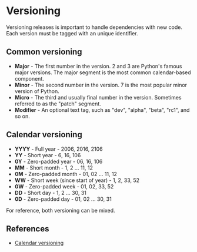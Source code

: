 # Versioning

Versioning releases is important to handle dependencies with new code. Each
version must be tagged with an unique identifier.

## Common versioning

- **Major** - The first number in the version. 2 and 3 are Python's famous major
  versions. The major segment is the most common calendar-based component.
- **Minor** - The second number in the version. 7 is the most popular minor
  version of Python.
- **Micro** - The third and usually final number in the version. Sometimes
  referred to as the "patch" segment.
- **Modifier** - An optional text tag, such as "dev", "alpha", "beta", "rc1",
  and so on.

## Calendar versioning

- **YYYY** - Full year - 2006, 2016, 2106
- **YY** - Short year - 6, 16, 106
- **0Y** - Zero-padded year - 06, 16, 106
- **MM** - Short month - 1, 2 ... 11, 12
- **0M** - Zero-padded month - 01, 02 ... 11, 12
- **WW** - Short week (since start of year) - 1, 2, 33, 52
- **0W** - Zero-padded week - 01, 02, 33, 52
- **DD** - Short day - 1, 2 ... 30, 31
- **0D** - Zero-padded day - 01, 02 ... 30, 31

For reference, both versioning can be mixed.

## References

- [Calendar versioning](https://calver.org/)
